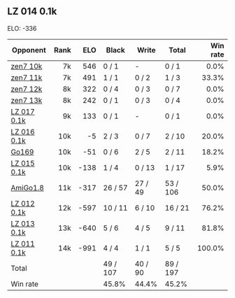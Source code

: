 ## LZ 014 0.1k ##

ELO: -336

Opponent | Rank | ELO | Black | Write | Total | Win rate
---------|-----:|----:|-------|-------|-------|-------:
[zen7 10k](zen7%2010k.md) | 7k | 546 | 0 / 1 | - | 0 / 1 | 0.0%
[zen7 11k](zen7%2011k.md) | 7k | 491 | 1 / 1 | 0 / 2 | 1 / 3 | 33.3%
[zen7 12k](zen7%2012k.md) | 8k | 322 | 0 / 4 | 0 / 3 | 0 / 7 | 0.0%
[zen7 13k](zen7%2013k.md) | 8k | 242 | 0 / 1 | 0 / 3 | 0 / 4 | 0.0%
[LZ 017 0.1k](LZ%20017%200.1k.md) | 9k | 133 | 0 / 1 | - | 0 / 1 | 0.0%
[LZ 016 0.1k](LZ%20016%200.1k.md) | 10k | -5 | 2 / 3 | 0 / 7 | 2 / 10 | 20.0%
[Go169](Go169.md) | 10k | -51 | 0 / 6 | 2 / 5 | 2 / 11 | 18.2%
[LZ 015 0.1k](LZ%20015%200.1k.md) | 10k | -138 | 1 / 4 | 0 / 13 | 1 / 17 | 5.9%
[AmiGo1.8](AmiGo1.8.md) | 11k | -317 | 26 / 57 | 27 / 49 | 53 / 106 | 50.0%
[LZ 012 0.1k](LZ%20012%200.1k.md) | 12k | -597 | 10 / 11 | 6 / 10 | 16 / 21 | 76.2%
[LZ 013 0.1k](LZ%20013%200.1k.md) | 13k | -640 | 5 / 6 | 4 / 5 | 9 / 11 | 81.8%
[LZ 011 0.1k](LZ%20011%200.1k.md) | 14k | -991 | 4 / 4 | 1 / 1 | 5 / 5 | 100.0%
Total | | | 49 / 107 | 40 / 90 | 89 / 197 | 
Win rate| | | 45.8% | 44.4% | 45.2% | 
